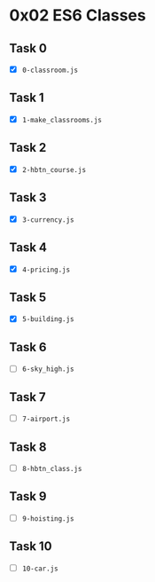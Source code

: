 # 0x02 ES6 Classes

## Task 0

- [x] `0-classroom.js`

## Task 1

- [x] `1-make_classrooms.js`

## Task 2

- [x] `2-hbtn_course.js`

## Task 3

- [x] `3-currency.js`

## Task 4

- [x] `4-pricing.js`

## Task 5

- [x] `5-building.js`

## Task 6

- [ ] `6-sky_high.js`

## Task 7

- [ ] `7-airport.js`

## Task 8

- [ ] `8-hbtn_class.js`

## Task 9

- [ ] `9-hoisting.js`

## Task 10

- [ ] `10-car.js`
